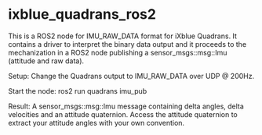 # ixblue_quadrans_ros2
This is a ROS2 node for IMU_RAW_DATA format for iXblue Quadrans. It contains a driver to interpret the binary data output and it proceeds to the mechanization in a ROS2 node publishing a sensor_msgs::msg::Imu (attitude and raw data).

Setup:
Change the Quadrans output to IMU_RAW_DATA over UDP @ 200Hz.

Start the node:
ros2 run quadrans imu_pub

Result:
A sensor_msgs::msg::Imu message containing delta angles, delta velocities and an attitude quaternion.
Access the attitude quaternion to extract your attitude angles with your own convention.
